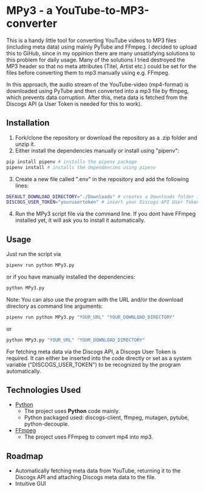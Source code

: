 # MPy3 - a YouTube-to-MP3-converter
This is a handy little tool for converting YouTube videos to MP3 files (including meta data) using mainly PyTube and FFmpeg.
I decided to upload this to GiHub, since in my oppinion there are many unsatisfying solutions to this problem for daily usage. Many of the solutions I tried destroyed the MP3 header so that no meta attributes (Titel, Artist etc.) could be set for the files before converting them to mp3 manually using e.g. FFmpeg.

In this approach, the audio stream of the YouTube-video (mp4-format) is downloaded using PyTube and then converted into a mp3 file by ffmpeg, which prevents data corruption. After this, meta data is fetched from the Discogs API (a User Token is needed for this to work).
## Installation
1. Fork/clone the repository or download the repository as a .zip folder and unzip it.
2. Either install the dependencies manually or install using "pipenv":
```bash
pip install pipenv # installs the pipenv package
pipenv install # installs the dependencies using pipenv
```
3. Create a new file called ".env" in the repository and add the following lines:
```bash
DEFAULT_DOWNLOAD_DIRECTORY="./Downloads" # creates a Downloads folder in the current directory - change path if needed
DISCOGS_USER_TOKEN="yourusertoken" # insert your Discogs API User Token
```
4. Run the MPy3 script file via the command line. If you dont have FFmpeg installed yet, it will ask you to install it automatically.
## Usage
Just run the script via
```bash
pipenv run python MPy3.py
```
or if you have manually installed the dependencies:
```bash
python MPy3.py
```

Note: You can also use the program with the URL and/or the download directory as command line arguments:
```bash
pipenv run python MPy3.py "YOUR_URL" "YOUR_DOWNLOAD_DIRECTORY"
```
or
```bash
python MPy3.py "YOUR_URL" "YOUR_DOWNLOAD_DIRECTORY"
```
For fetching meta data via the Discogs API, a Discogs User Token is required. It can either be inserted into the code directly or set as a system variable ("DISCOGS_USER_TOKEN") to be recognized by the program automatically.
## Technologies Used
- [Python](https://www.python.org)
    - The project uses **Python** code mainly.
    - Python packaged used: discogs-client, ffmpeg, mutagen, pytube, python-decouple.
- [FFmpeg](https://ffmpeg.org)
    - The project uses FFmpeg to convert mp4 into mp3.
## Roadmap
- Automatically fetching meta data from YouTube, returning it to the Discogs API and attaching Discogs meta data to the file.
- Intuitive GUI

